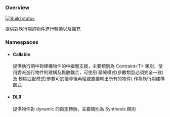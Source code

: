 ﻿### Overview

[![Build status](https://ci.appveyor.com/api/projects/status/q61qn3928e9y8akx?svg=true)](https://ci.appveyor.com/project/0x0001F36D/Ryuko-runtimeservices)

提供對執行期的物件進行轉換以及擴充

### Namespaces
  
  - #### Callable 
    提供執行期中對建構物件的中繼層支援，主要類別為 Contraint\<T> 類別，使用委派進行物件的建構及鬆散耦合，可使用 精確模式(參數類型必須完全一致) 
及 模糊匹配模式(參數可於搜尋後再給或直接輸出所有的物件) 作為執行期建構函式

  - #### DLR
    提供物件對 dynamic 的自定轉換，主要類別為 Synthesis 類別
    


